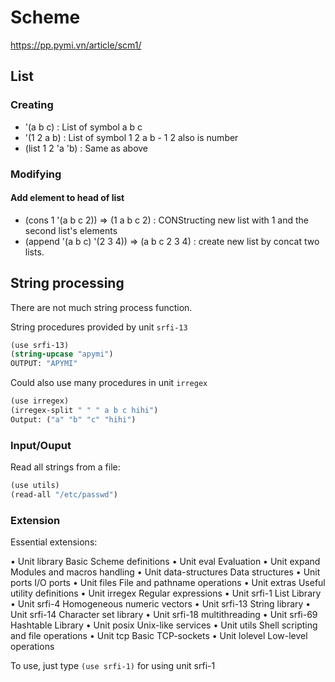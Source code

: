 # Scheme

https://pp.pymi.vn/article/scm1/

## List

### Creating
- '(a b c) : List of symbol a b c
- '(1 2 a b) : List of symbol 1 2 a b - 1 2 also is number
- (list 1 2 'a 'b) : Same as above

### Modifying
#### Add element to head of list
- (cons 1 '(a b c 2)) => (1 a b c 2) : CONStructing new list with 1 and the second list's elements
- (append '(a b c) '(2 3 4)) => (a b c 2 3 4) : create new list by concat two lists.


## String processing
There are not much string process function.

String procedures provided by unit `srfi-13`

```scheme
(use srfi-13)
(string-upcase "apymi")
OUTPUT: "APYMI"
```

Could also use many procedures in unit `irregex`

```scheme
(use irregex)
(irregex-split " " " a b c hihi")
Output: ("a" "b" "c" "hihi")
```
### Input/Ouput

Read all strings from a file:

```scheme
(use utils)
(read-all "/etc/passwd")
```

### Extension
Essential extensions:

  • Unit library Basic Scheme definitions
  • Unit eval Evaluation
  • Unit expand Modules and macros handling
  • Unit data-structures Data structures
  • Unit ports I/O ports
  • Unit files File and pathname operations
  • Unit extras Useful utility definitions
  • Unit irregex Regular expressions
  • Unit srfi-1 List Library
  • Unit srfi-4 Homogeneous numeric vectors
  • Unit srfi-13 String library
  • Unit srfi-14 Character set library
  • Unit srfi-18 multithreading
  • Unit srfi-69 Hashtable Library
  • Unit posix Unix-like services
  • Unit utils Shell scripting and file operations
  • Unit tcp Basic TCP-sockets
  • Unit lolevel Low-level operations

To use, just type `(use srfi-1)` for using unit srfi-1
